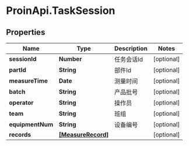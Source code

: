 # ProinApi.TaskSession

## Properties
Name | Type | Description | Notes
------------ | ------------- | ------------- | -------------
**sessionId** | **Number** | 任务会话Id | [optional] 
**partId** | **String** | 部件Id | [optional] 
**measureTime** | **Date** | 测量时间 | [optional] 
**batch** | **String** | 产品批号 | [optional] 
**operator** | **String** | 操作员 | [optional] 
**team** | **String** | 班组 | [optional] 
**equipmentNum** | **String** | 设备编号 | [optional] 
**records** | [**[MeasureRecord]**](MeasureRecord.md) |  | [optional] 



